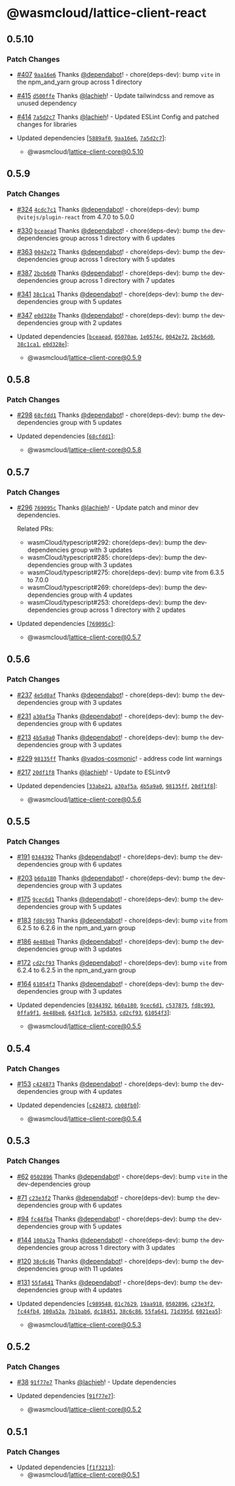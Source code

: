 # @wasmcloud/lattice-client-react

## 0.5.10

### Patch Changes

- [#407](https://github.com/wasmCloud/typescript/pull/407) [`9aa16e6`](https://github.com/wasmCloud/typescript/commit/9aa16e6f7a57bab08de2f0c72320e6e8e2c52429) Thanks [@dependabot](https://github.com/apps/dependabot)! - chore(deps-dev): bump `vite` in the npm_and_yarn group across 1 directory

- [#415](https://github.com/wasmCloud/typescript/pull/415) [`d500ffe`](https://github.com/wasmCloud/typescript/commit/d500ffe389f70601732764ba9f326c86285e23f1) Thanks [@lachieh](https://github.com/lachieh)! - Update tailwindcss and remove as unused dependency

- [#414](https://github.com/wasmCloud/typescript/pull/414) [`7a5d2c7`](https://github.com/wasmCloud/typescript/commit/7a5d2c70efa13c507a2b4af2a1e35f12b9d559fc) Thanks [@lachieh](https://github.com/lachieh)! - Updated ESLint Config and patched changes for libraries

- Updated dependencies [[`5889af0`](https://github.com/wasmCloud/typescript/commit/5889af0ddbc330c14792766859868fe51478856f), [`9aa16e6`](https://github.com/wasmCloud/typescript/commit/9aa16e6f7a57bab08de2f0c72320e6e8e2c52429), [`7a5d2c7`](https://github.com/wasmCloud/typescript/commit/7a5d2c70efa13c507a2b4af2a1e35f12b9d559fc)]:
  - @wasmcloud/lattice-client-core@0.5.10

## 0.5.9

### Patch Changes

- [#324](https://github.com/wasmCloud/typescript/pull/324) [`4cdc7c1`](https://github.com/wasmCloud/typescript/commit/4cdc7c1c60b4edbae30cecab41f4cd9e51bebb2d) Thanks [@dependabot](https://github.com/apps/dependabot)! - chore(deps-dev): bump `@vitejs/plugin-react` from 4.7.0 to 5.0.0

- [#330](https://github.com/wasmCloud/typescript/pull/330) [`bceaead`](https://github.com/wasmCloud/typescript/commit/bceaead3e27806e85640350f2e7363a0a009e191) Thanks [@dependabot](https://github.com/apps/dependabot)! - chore(deps-dev): bump `the` dev-dependencies group across 1 directory with 6 updates

- [#363](https://github.com/wasmCloud/typescript/pull/363) [`0042e72`](https://github.com/wasmCloud/typescript/commit/0042e7205ff404a5f04316b308f3d863409ff256) Thanks [@dependabot](https://github.com/apps/dependabot)! - chore(deps-dev): bump `the` dev-dependencies group across 1 directory with 5 updates

- [#387](https://github.com/wasmCloud/typescript/pull/387) [`2bcb6d0`](https://github.com/wasmCloud/typescript/commit/2bcb6d05d1188eace234bb09742be4d1b64567b6) Thanks [@dependabot](https://github.com/apps/dependabot)! - chore(deps-dev): bump `the` dev-dependencies group across 1 directory with 7 updates

- [#341](https://github.com/wasmCloud/typescript/pull/341) [`38c1ca1`](https://github.com/wasmCloud/typescript/commit/38c1ca1f6556e1173b25f061c91805a1478e9c07) Thanks [@dependabot](https://github.com/apps/dependabot)! - chore(deps-dev): bump `the` dev-dependencies group with 5 updates

- [#347](https://github.com/wasmCloud/typescript/pull/347) [`e0d328e`](https://github.com/wasmCloud/typescript/commit/e0d328e9ecefb4a226c822854b41e494d8b3c65d) Thanks [@dependabot](https://github.com/apps/dependabot)! - chore(deps-dev): bump `the` dev-dependencies group with 2 updates

- Updated dependencies [[`bceaead`](https://github.com/wasmCloud/typescript/commit/bceaead3e27806e85640350f2e7363a0a009e191), [`05070ae`](https://github.com/wasmCloud/typescript/commit/05070aeced32e034b23747b3c1db5c3fb0cd5dae), [`1e0574c`](https://github.com/wasmCloud/typescript/commit/1e0574cc6337e30238dc35dd9fb37e07e1f385f9), [`0042e72`](https://github.com/wasmCloud/typescript/commit/0042e7205ff404a5f04316b308f3d863409ff256), [`2bcb6d0`](https://github.com/wasmCloud/typescript/commit/2bcb6d05d1188eace234bb09742be4d1b64567b6), [`38c1ca1`](https://github.com/wasmCloud/typescript/commit/38c1ca1f6556e1173b25f061c91805a1478e9c07), [`e0d328e`](https://github.com/wasmCloud/typescript/commit/e0d328e9ecefb4a226c822854b41e494d8b3c65d)]:
  - @wasmcloud/lattice-client-core@0.5.9

## 0.5.8

### Patch Changes

- [#298](https://github.com/wasmCloud/typescript/pull/298) [`68cfdd1`](https://github.com/wasmCloud/typescript/commit/68cfdd170a3c88516cd28834436fc6764035d0da) Thanks [@dependabot](https://github.com/apps/dependabot)! - chore(deps-dev): bump `the` dev-dependencies group with 5 updates

- Updated dependencies [[`68cfdd1`](https://github.com/wasmCloud/typescript/commit/68cfdd170a3c88516cd28834436fc6764035d0da)]:
  - @wasmcloud/lattice-client-core@0.5.8

## 0.5.7

### Patch Changes

- [#296](https://github.com/wasmCloud/typescript/pull/296) [`769095c`](https://github.com/wasmCloud/typescript/commit/769095c7cc432172fba6ac49de5c78261816b009) Thanks [@lachieh](https://github.com/lachieh)! - Update patch and minor dev dependencies.

  Related PRs:
  - wasmCloud/typescript#292: chore(deps-dev): bump the dev-dependencies group with 3 updates
  - wasmCloud/typescript#285: chore(deps-dev): bump the dev-dependencies group with 3 updates
  - wasmCloud/typescript#275: chore(deps-dev): bump vite from 6.3.5 to 7.0.0
  - wasmCloud/typescript#269: chore(deps-dev): bump the dev-dependencies group with 4 updates
  - wasmCloud/typescript#253: chore(deps-dev): bump the dev-dependencies group across 1 directory with 2 updates

- Updated dependencies [[`769095c`](https://github.com/wasmCloud/typescript/commit/769095c7cc432172fba6ac49de5c78261816b009)]:
  - @wasmcloud/lattice-client-core@0.5.7

## 0.5.6

### Patch Changes

- [#237](https://github.com/wasmCloud/typescript/pull/237) [`4e5d0af`](https://github.com/wasmCloud/typescript/commit/4e5d0afefadbdb7b5656b0cea5fb508b988b9ec3) Thanks [@dependabot](https://github.com/apps/dependabot)! - chore(deps-dev): bump `the` dev-dependencies group with 3 updates

- [#231](https://github.com/wasmCloud/typescript/pull/231) [`a30af5a`](https://github.com/wasmCloud/typescript/commit/a30af5a342f5740e1c6ab27e2d8a280a8206aad2) Thanks [@dependabot](https://github.com/apps/dependabot)! - chore(deps-dev): bump `the` dev-dependencies group with 6 updates

- [#213](https://github.com/wasmCloud/typescript/pull/213) [`4b5a9a0`](https://github.com/wasmCloud/typescript/commit/4b5a9a0bd979cb6587a83b7f413014b796b93a2f) Thanks [@dependabot](https://github.com/apps/dependabot)! - chore(deps-dev): bump `the` dev-dependencies group with 3 updates

- [#229](https://github.com/wasmCloud/typescript/pull/229) [`98135ff`](https://github.com/wasmCloud/typescript/commit/98135fff9611f279d4210e6d1707abafb826416f) Thanks [@vados-cosmonic](https://github.com/vados-cosmonic)! - address code lint warnings

- [#217](https://github.com/wasmCloud/typescript/pull/217) [`20df1f8`](https://github.com/wasmCloud/typescript/commit/20df1f879555c7d433c3274381f66bfd2d09ea96) Thanks [@lachieh](https://github.com/lachieh)! - Update to ESLintv9

- Updated dependencies [[`33abe21`](https://github.com/wasmCloud/typescript/commit/33abe21f3eeaeabba3317168ee9b4747c5521970), [`a30af5a`](https://github.com/wasmCloud/typescript/commit/a30af5a342f5740e1c6ab27e2d8a280a8206aad2), [`4b5a9a0`](https://github.com/wasmCloud/typescript/commit/4b5a9a0bd979cb6587a83b7f413014b796b93a2f), [`98135ff`](https://github.com/wasmCloud/typescript/commit/98135fff9611f279d4210e6d1707abafb826416f), [`20df1f8`](https://github.com/wasmCloud/typescript/commit/20df1f879555c7d433c3274381f66bfd2d09ea96)]:
  - @wasmcloud/lattice-client-core@0.5.6

## 0.5.5

### Patch Changes

- [#191](https://github.com/wasmCloud/typescript/pull/191) [`0344392`](https://github.com/wasmCloud/typescript/commit/03443927c2e940bc7335abc291d1cc31ae932129) Thanks [@dependabot](https://github.com/apps/dependabot)! - chore(deps-dev): bump `the` dev-dependencies group with 6 updates

- [#203](https://github.com/wasmCloud/typescript/pull/203) [`b60a180`](https://github.com/wasmCloud/typescript/commit/b60a180ea892c7718efe009be20f0ccb6db9ab24) Thanks [@dependabot](https://github.com/apps/dependabot)! - chore(deps-dev): bump `the` dev-dependencies group with 3 updates

- [#175](https://github.com/wasmCloud/typescript/pull/175) [`9cec6d1`](https://github.com/wasmCloud/typescript/commit/9cec6d1740fdf2edb2f9980a55a5980383d125fc) Thanks [@dependabot](https://github.com/apps/dependabot)! - chore(deps-dev): bump `the` dev-dependencies group with 5 updates

- [#183](https://github.com/wasmCloud/typescript/pull/183) [`fd8c993`](https://github.com/wasmCloud/typescript/commit/fd8c9930faf7cd1f7f34ad4e175d48a267592edc) Thanks [@dependabot](https://github.com/apps/dependabot)! - chore(deps-dev): bump `vite` from 6.2.5 to 6.2.6 in the npm_and_yarn group

- [#186](https://github.com/wasmCloud/typescript/pull/186) [`4e48be8`](https://github.com/wasmCloud/typescript/commit/4e48be85543af7c67f3ff0688746ea65f0dfc2f2) Thanks [@dependabot](https://github.com/apps/dependabot)! - chore(deps-dev): bump `the` dev-dependencies group with 3 updates

- [#172](https://github.com/wasmCloud/typescript/pull/172) [`cd2cf93`](https://github.com/wasmCloud/typescript/commit/cd2cf93e7d49fb6994b6d5c2a52af7565733a52f) Thanks [@dependabot](https://github.com/apps/dependabot)! - chore(deps-dev): bump `vite` from 6.2.4 to 6.2.5 in the npm_and_yarn group

- [#164](https://github.com/wasmCloud/typescript/pull/164) [`61054f3`](https://github.com/wasmCloud/typescript/commit/61054f3cf376a44d60e588952de6fa830ac4f334) Thanks [@dependabot](https://github.com/apps/dependabot)! - chore(deps-dev): bump `the` dev-dependencies group with 3 updates

- Updated dependencies [[`0344392`](https://github.com/wasmCloud/typescript/commit/03443927c2e940bc7335abc291d1cc31ae932129), [`b60a180`](https://github.com/wasmCloud/typescript/commit/b60a180ea892c7718efe009be20f0ccb6db9ab24), [`9cec6d1`](https://github.com/wasmCloud/typescript/commit/9cec6d1740fdf2edb2f9980a55a5980383d125fc), [`c537875`](https://github.com/wasmCloud/typescript/commit/c5378759ba4994ef5f45cc292cf9bfac5671875d), [`fd8c993`](https://github.com/wasmCloud/typescript/commit/fd8c9930faf7cd1f7f34ad4e175d48a267592edc), [`0ffa9f1`](https://github.com/wasmCloud/typescript/commit/0ffa9f1afc5a492867df2404e1d92fbddd9b769c), [`4e48be8`](https://github.com/wasmCloud/typescript/commit/4e48be85543af7c67f3ff0688746ea65f0dfc2f2), [`643f1c8`](https://github.com/wasmCloud/typescript/commit/643f1c87e670dafce4c204e45b6052143625cc57), [`1e75853`](https://github.com/wasmCloud/typescript/commit/1e7585307ebe66c7be5243591a8685dc46e9d6a4), [`cd2cf93`](https://github.com/wasmCloud/typescript/commit/cd2cf93e7d49fb6994b6d5c2a52af7565733a52f), [`61054f3`](https://github.com/wasmCloud/typescript/commit/61054f3cf376a44d60e588952de6fa830ac4f334)]:
  - @wasmcloud/lattice-client-core@0.5.5

## 0.5.4

### Patch Changes

- [#153](https://github.com/wasmCloud/typescript/pull/153) [`c424873`](https://github.com/wasmCloud/typescript/commit/c424873ac8ae60949aef8d1bb4e48dfd27cd3fe0) Thanks [@dependabot](https://github.com/apps/dependabot)! - chore(deps-dev): bump `the` dev-dependencies group with 4 updates

- Updated dependencies [[`c424873`](https://github.com/wasmCloud/typescript/commit/c424873ac8ae60949aef8d1bb4e48dfd27cd3fe0), [`cb08fb0`](https://github.com/wasmCloud/typescript/commit/cb08fb09cb7437ed388aab94b11b6f57adf635c1)]:
  - @wasmcloud/lattice-client-core@0.5.4

## 0.5.3

### Patch Changes

- [#62](https://github.com/wasmCloud/typescript/pull/62) [`0502896`](https://github.com/wasmCloud/typescript/commit/0502896c017cc249c3a025d93c5c2f348808e9d8) Thanks [@dependabot](https://github.com/apps/dependabot)! - chore(deps-dev): bump `vite` in the dev-dependencies group

- [#71](https://github.com/wasmCloud/typescript/pull/71) [`c23e3f2`](https://github.com/wasmCloud/typescript/commit/c23e3f202ad2c9deb79c19ab0e29b4e1d42ef9ec) Thanks [@dependabot](https://github.com/apps/dependabot)! - chore(deps-dev): bump `the` dev-dependencies group with 6 updates

- [#94](https://github.com/wasmCloud/typescript/pull/94) [`fc44fb4`](https://github.com/wasmCloud/typescript/commit/fc44fb4a8bd70ddc114647633e0c644e7b3d4e2b) Thanks [@dependabot](https://github.com/apps/dependabot)! - chore(deps-dev): bump `the` dev-dependencies group with 5 updates

- [#144](https://github.com/wasmCloud/typescript/pull/144) [`100a52a`](https://github.com/wasmCloud/typescript/commit/100a52a05e2a3f1020c5a5af8b684896592e168c) Thanks [@dependabot](https://github.com/apps/dependabot)! - chore(deps-dev): bump `the` dev-dependencies group across 1 directory with 3 updates

- [#120](https://github.com/wasmCloud/typescript/pull/120) [`38c6c86`](https://github.com/wasmCloud/typescript/commit/38c6c86c7d8fc94ee2fda7d81a663b9370df0c2a) Thanks [@dependabot](https://github.com/apps/dependabot)! - chore(deps-dev): bump `the` dev-dependencies group with 11 updates

- [#131](https://github.com/wasmCloud/typescript/pull/131) [`55fa641`](https://github.com/wasmCloud/typescript/commit/55fa6413b3d1d10ed73f3212d0c11d2417085a45) Thanks [@dependabot](https://github.com/apps/dependabot)! - chore(deps-dev): bump `the` dev-dependencies group with 4 updates

- Updated dependencies [[`c989548`](https://github.com/wasmCloud/typescript/commit/c98954814a34fe4ec494a2cda51d668ad4caa362), [`01c7629`](https://github.com/wasmCloud/typescript/commit/01c762932850c6ee8542256a18c409669969324d), [`19aa918`](https://github.com/wasmCloud/typescript/commit/19aa918d4d5102a5426faf4572f02f2bfd88a3fc), [`0502896`](https://github.com/wasmCloud/typescript/commit/0502896c017cc249c3a025d93c5c2f348808e9d8), [`c23e3f2`](https://github.com/wasmCloud/typescript/commit/c23e3f202ad2c9deb79c19ab0e29b4e1d42ef9ec), [`fc44fb4`](https://github.com/wasmCloud/typescript/commit/fc44fb4a8bd70ddc114647633e0c644e7b3d4e2b), [`100a52a`](https://github.com/wasmCloud/typescript/commit/100a52a05e2a3f1020c5a5af8b684896592e168c), [`7b1bab6`](https://github.com/wasmCloud/typescript/commit/7b1bab6cb332b400fb02068e8474d45ef3af4de8), [`dc18451`](https://github.com/wasmCloud/typescript/commit/dc184516a06e70f2e5974afc7e13741f045164ad), [`38c6c86`](https://github.com/wasmCloud/typescript/commit/38c6c86c7d8fc94ee2fda7d81a663b9370df0c2a), [`55fa641`](https://github.com/wasmCloud/typescript/commit/55fa6413b3d1d10ed73f3212d0c11d2417085a45), [`71d395d`](https://github.com/wasmCloud/typescript/commit/71d395d06e0e132a64920498fb89fdf5d6e07786), [`6021ea5`](https://github.com/wasmCloud/typescript/commit/6021ea52994d2f09c8098d5a8c75f677db3011a6)]:
  - @wasmcloud/lattice-client-core@0.5.3

## 0.5.2

### Patch Changes

- [#38](https://github.com/wasmCloud/typescript/pull/38) [`91f77e7`](https://github.com/wasmCloud/typescript/commit/91f77e70ba521faa7117d4ad5487dbbbf82ed089) Thanks [@lachieh](https://github.com/lachieh)! - Update dependencies

- Updated dependencies [[`91f77e7`](https://github.com/wasmCloud/typescript/commit/91f77e70ba521faa7117d4ad5487dbbbf82ed089)]:
  - @wasmcloud/lattice-client-core@0.5.2

## 0.5.1

### Patch Changes

- Updated dependencies [[`f1f3213`](https://github.com/wasmCloud/typescript/commit/f1f3213af9e1a52d4a9aef3388ad4bfbe9548a1c)]:
  - @wasmcloud/lattice-client-core@0.5.1
